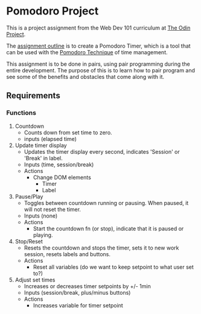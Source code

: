 # Pomodoro Project

This is a project assignment from the Web Dev 101 curriculum at [The Odin Project](https://www.theodinproject.com/).

The [assignment outline](https://www.theodinproject.com/lessons/pairing-project#assignment) is to create a Pomodoro Timer, which is a tool that can be used with the [Pomodoro Technique](https://en.wikipedia.org/wiki/Pomodoro_Technique) of time management.

This assignment is to be done in pairs, using pair programming during the entire development. The purpose of this is to learn how to pair program and see some of the benefits and obstacles that come along with it.

## Requirements

### Functions

1. Countdown
    - Counts down from set time to zero.
    - inputs (elapsed time)
2. Update timer display
    - Updates the timer display every second, indicates 'Session' or 'Break' in label.
    - Inputs (time, session/break)
    - Actions
        - Change DOM elements
            - Timer
            - Label
3. Pause/Play
    - Toggles between countdown running or pausing. When paused, it will not reset the timer.
    - Inputs (none)
    - Actions
        - Start the countdown fn (or stop), indicate that it is paused or playing.
4. Stop/Reset
    - Resets the countdown and stops the timer, sets it to new work session, resets labels and buttons.
    - Actions
        - Reset all variables (do we want to keep setpoint to what user set to?)
5. Adjust set times
    - Increases or decreases timer setpoints by +/- 1min
    - Inputs (session/break, plus/minus buttons)
    - Actions
        - Increases variable for timer setpoint